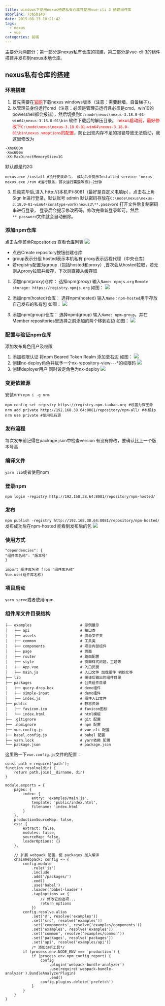 ```yaml
---
title: windows下使用nexus搭建私有仓库并使用vue-cli 3 搭建组件库
abbrlink: 73a5b140
date: 2019-08-13 10:21:42
tags:
  - nexus
  - vue
categories: 前端
---
```


主要分为两部分：第一部分是nexus私有仓库的搭建，第二部分是vue-cli 3的组件搭建并发布到nexus本地仓库。
## nexus私有仓库的搭建

### 环境搭建
1. 首先需要在[<font style="color:red">官网</font>](https://www.sonatype.com/oss-thank-you-win64.zip?submissionGuid=2c6a43fc-9aa5-4acc-b995-87cb63b04d66)下载nexus windows版本（注意：需要翻墙，自备梯子）。
2. 以管理员身份运行cmd（注意：必须是管理员运行且必须是cmd，win10的powershell都会报错），然后切换到`C:\node\nexus\nexus-3.18.0-01-win64\nexus-3.18.0-01\bin` 软件下载后的解压目录。
<font style="color:red">nexus启动前，最好修改下`C:\node\nexus\nexus-3.18.0-01-win64\nexus-3.18.0-01\bin\nexus.vmoptions`的配置</font>，防止出现内存不足的报错导致无法启动，我这里修改为
```
-Xms600m
-Xmx600m
-XX:MaxDirectMemorySize=1G
```
默认都是约2G

```
nexus.exe /install #执行安装命令， 成功后会提示Installed service 'nexus
nexus.exe /run #运行服务，首次运行需要等待1~2分钟
```
3. 启动完毕后,进入 http://(本机IP):8081（最好是自定义电脑ip），点击右上角Sign In进行登录，默认账号 admin
默认密码存放在`C:\node\nexus\nexus-3.18.0-01-win64\sonatype-work\nexus3\**.password` 打开文件后复制密码串进行登录，
登录后会提示修改密码，修改完重新登录即可。然后`**.password`文件就会自动删除。

### 添加npm仓库

点击左侧菜单Repositories 查看仓库列表
![](1.png)
* 点击Create repository按钮创建仓库
* group表示分组 hosted表示本机私有 proxy表示远程代理（中央仓库）
* 若registry配置为group（包括hosted和proxy）,首次会从hosted拉取，若无则从proxy拉取并缓存，下次则直接从缓存取

1. 添加npm(proxy)仓库：
选择npm(proxy)
输入`Name: npmjs.org`
`Remote storage: https://registry.npmjs.org`
如图：
![](2.png)

2. 添加npm(hosted)仓库：
选择npm(hosted)
输入`Name：npm-hosted`用于存放自己发布的私有包
如图：
![](3.png)
3. 添加npm(group)仓库：
选择npm(group)
输入`Name: npm-group`，并在Member repositories里选择之前添加的两个移到右边
如图：
![](4.png)

### 配置与验证npm仓库
添加发布角色用户及权限
1. 添加权限认证 将npm Beared Token Realm 添加至右边
如图：
![](5.png)
2. 创建nx-deploy角色并赋予一个nx-repository-view---*的权限码
![](6.png)
3. 创建deployer用户 同时设定角色为nx-deploy
![](7.png)

### 变更依赖源
安装nrm `npm i -g nrm`

```
npm config set registry https://registry.npm.taobao.org #设置为探宝源
nrm add private http://192.168.38.64:8081/repository/npm-all/ #本机ip
nrm use private #使用私有源
```
### 发布流程
每次发布前记得在package.json中检查version 有没有修改，要确认比上一个版本号高
### 编译文件
`yarn lib`或者使用npm
### 登录npm
`npm login -registry http://192.168.38.64:8081/repository/npm-hosted/`
### 发布
`npm publish -registry http://192.168.38.64:8081/repository/npm-hosted/`
发布成功后在npm-hosted 能看到发布后的包
![](8.png)
### 使用方式

```
"dependencies": {
"组件库名称": "版本号"
}

import 组件库名称 from '组件库名称'
Vue.use(组件库名称)
```
### 项目启动
`yarn serve`或者使用npm
### 组件库文件目录结构

```
├── examples                      # 示例展示  
│   ├── api                       # 接口类  
│   ├── assets                    # 资源文件夹  
│   ├── common                    # 工具类  
│   ├── components                # 项目内部组件  
│   ├── page                      # 页面  
│   ├── router                    # 路由配置  
│   ├── style                     # 页面样式问题，主题等  
│   ├── App.vue                   # 入口页面  
│   ├── main.js                   # 入口文件 加载组件 初始化等  
├── lib                           # 编译后输出的组件目录  
├── packages                      # 公共组件目录    
│   ├── query-drop-box            # demo组件  
│   ├── simple-input              # demo组件  
│   ├── index.js                  # 组件入口文件  
├── public                        # 静态资源  
│   │── favicon.ico               # favicon图标  
│   └── index.html                # html模板  
├── .gitignore                    # git 配置  
├── .npmignore                    # npm 配置  
├── vue.config.js                 # vue-cli 配置  
├── babel.config.js               # babel 配置  
├── yarn.lock                     # yarn依赖 配置  
└── package.json                  # package.json  
```
这里贴一下`vue.config.js`文件的配置：
```
const path = require('path');
function resolve(dir) {
    return path.join(__dirname, dir)
}

module.exports = {
    pages: {
        index: {
            entry: 'examples/main.js',
            template: 'public/index.html',
            filename: 'index.html'
        }
    },
    productionSourceMap: false,
    css: {
        extract: false,
        modules: false,
        sourceMap: false,
        loaderOptions: {}
    },

    // 扩展 webpack 配置，使 packages 加入编译
    chainWebpack: config => {
        config.module
            .rule('js')
            .include
            .add('/packages/')
            .end()
            .use('babel')
            .loader('babel-loader')
            .tap(options => {
                // 修改它的选项...
                return options
            })
        config.resolve.alias
            .set('@', resolve('examples'))
            .set('src', resolve('examples'))
            .set('components', resolve('examples/components'))
            .set('examples', resolve('examples'))
            .set('common', resolve('examples/common'))
            .set('packages', resolve('packages'))
            .set('api', resolve('examples/api'))
            /* 添加分析工具*/
        if (process.env.NODE_ENV === 'production') {
            if (process.env.npm_config_report) {
                config
                    .plugin('webpack-bundle-analyzer')
                    .use(require('webpack-bundle-analyzer').BundleAnalyzerPlugin)
                    .end()
                config.plugins.delete('prefetch')
            }
        }
    }
}
```